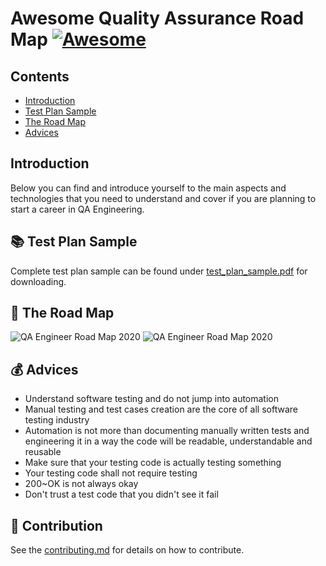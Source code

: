 # Awesome Quality Assurance Road Map [![Awesome](https://awesome.re/badge.svg)](https://awesome.re)

## Contents
- [Introduction](#introduction)
- [Test Plan Sample](#-test-plan-sample)
- [The Road Map](#-the-road-map)
- [Advices](#advices)

## Introduction

Below you can find and introduce yourself to the main aspects and technologies that you need to understand and cover if you are planning to start a career in QA Engineering.

## 📚 Test Plan Sample

Complete test plan sample can be found under [test_plan_sample.pdf](https://github.com/anas-qa/Quality-Assurance-Road-Map/blob/master/Test_Plan_Sample.pdf) for downloading.

## 🔰 The Road Map

![QA Engineer Road Map 2020](https://i.imgur.com/oSW5bgk.png)
![QA Engineer Road Map 2020](https://i.imgur.com/Zwl0LcY.png)

## 💰 Advices

- Understand software testing and do not jump into automation
- Manual testing and test cases creation are the core of all software testing industry
- Automation is not more than documenting manually written tests and engineering it in a way the code will be readable, understandable and reusable
- Make sure that your testing code is actually testing something
- Your testing code shall not require testing
- 200~OK is not always okay
- Don't trust a test code that you didn't see it fail

## 🚀 Contribution

See the [contributing.md](https://github.com/fityanos/awesome-quality-assurance-road-map/blob/master/contributing.md) for details on how to contribute.
